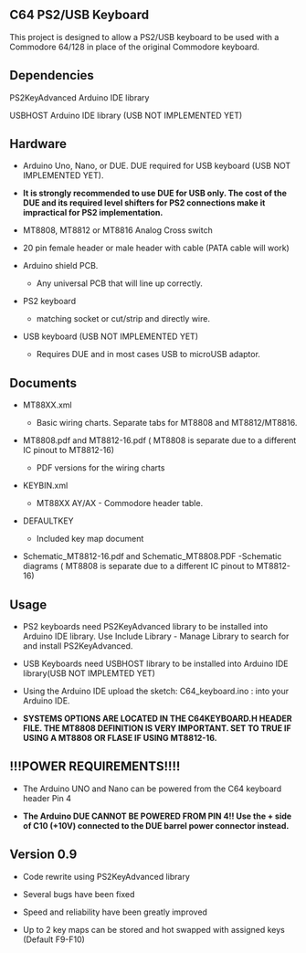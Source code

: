 C64 PS2/USB Keyboard
--------------------



This project is designed to allow a PS2/USB keyboard to be used
with a Commodore 64/128 in place of the original Commodore keyboard.

Dependencies
------------
PS2KeyAdvanced Arduino IDE library

USBHOST Arduino IDE library (USB NOT IMPLEMENTED YET)


Hardware
--------
* Arduino Uno, Nano, or DUE. DUE required for USB keyboard (USB NOT IMPLEMENTED YET).

* **It is strongly recommended to use DUE for USB only. The cost of the DUE and its required level shifters for PS2 connections make it impractical for PS2 implementation.** 

* MT8808, MT8812 or MT8816 Analog Cross switch

* 20 pin female header or male header with cable (PATA cable will work)

* Arduino shield PCB. 
	- Any universal PCB that will line up correctly.

* PS2 keyboard 
	- matching socket or cut/strip and directly wire.
	
* USB keyboard (USB NOT IMPLEMENTED YET)
	- Requires DUE and in most cases USB to microUSB adaptor.


Documents
---------
* MT88XX.xml
	- Basic wiring charts. Separate tabs for MT8808 and MT8812/MT8816.

* MT8808.pdf and MT8812-16.pdf ( MT8808 is separate due to a different IC pinout to MT8812-16)
	- PDF versions for the wiring charts
	
* KEYBIN.xml
	- MT88XX AY/AX - Commodore header table.
	
* DEFAULTKEY
	- Included key map document
	
* Schematic_MT8812-16.pdf and Schematic_MT8808.PDF
	-Schematic diagrams ( MT8808 is separate due to a different IC pinout to MT8812-16)



Usage
-----

* PS2 keyboards need PS2KeyAdvanced library to be installed into Arduino IDE library. Use Include Library - Manage Library to search for and install PS2KeyAdvanced.

* USB Keyboards need USBHOST library to be installed into Arduino IDE library(USB NOT IMPLEMTED YET)

* Using the Arduino IDE upload the sketch: C64_keyboard.ino : into your Arduino IDE.

* **SYSTEMS OPTIONS ARE LOCATED IN THE C64KEYBOARD.H HEADER FILE. THE MT8808 DEFINITION IS VERY IMPORTANT. SET TO TRUE IF USING A MT8808 OR FLASE IF USING MT8812-16.**


!!!POWER REQUIREMENTS!!!!
-------------------------

* The Arduino UNO and Nano can be powered from the C64 keyboard header Pin 4

* **The Arduino DUE CANNOT BE POWERED FROM PIN 4!! Use the + side of C10 (+10V) connected to the DUE barrel power connector instead.**


	
Version 0.9
-----------
* Code rewrite using PS2KeyAdvanced library

* Several bugs have been fixed

* Speed and reliability have been greatly improved

* Up to 2 key maps can be stored and hot swapped with assigned keys (Default F9-F10)


	

